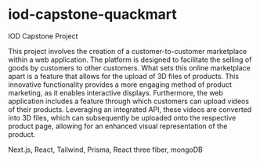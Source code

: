 # iod-capstone-quackmart
IOD Capstone Project 

This project involves the creation of a customer-to-customer marketplace within a web application. The platform is designed to facilitate the selling of goods by customers to other customers. What sets this online marketplace apart is a feature that allows for the upload of 3D files of products. This innovative functionality provides a more engaging method of product marketing, as it enables interactive displays. Furthermore, the web application includes a feature through which customers can upload videos of their products. Leveraging an integrated API, these videos are converted into 3D files, which can subsequently be uploaded onto the respective product page, allowing for an enhanced visual representation of the product.


Next.js, React, Tailwind, Prisma, React three fiber, mongoDB
